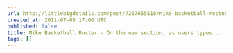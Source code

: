```yaml
---
url: http://littlebigdetails.com/post/7267655518/nike-basketball-roster-on-the-new-section-as
created_at: 2011-07-05 17:00 UTC
published: false
title: Nike Basketball Roster - On the new section, as users types...
tags: []
---
```



